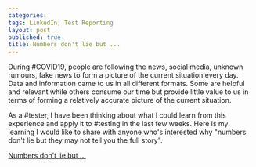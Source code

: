 ```yaml
---
categories: 
tags: LinkedIn, Test Reporting
layout: post
published: true
title: Numbers don't lie but ...
---
```



During #COVID19, people are following the news, social media, unknown rumours, fake news to form a picture of the current situation every day. Data and information came to us in all different formats. Some are helpful and relevant while others consume our time but provide little value to us in terms of forming a relatively accurate picture of the current situation.

As a #tester, I have been thinking about what I could learn from this experience and apply it to #testing in the last few weeks. Here is my learning I would like to share with anyone who's interested why "numbers don't lie but they may not tell you the full story".

[Numbers don't lie but ...](https://www.linkedin.com/pulse/numbers-dont-lie-luke-liu-testermindset/?published=t&trackingId=1dODRATKTy2Y9OjAo6mBDw%3D%3D)






